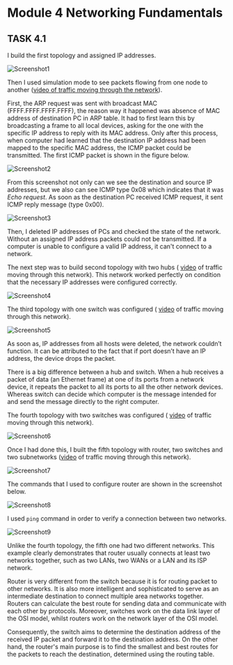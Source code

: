 # Module 4 Networking Fundamentals

## TASK 4.1

I build the first topology and assigned IP addresses.

![Screenshot1](./Images/Screenshot1.png)

Then I used simulation mode to see packets flowing from one node to another ([video of traffic moving through the network](./Video/Topology1.mp4)). 

First, the ARP request was sent with broadcast MAC (FFFF.FFFF.FFFF.FFFF), the reason way it happened was absence of MAC address of destination PC in ARP table. It had to first learn this by broadcasting a frame to all local devices, asking for the one with the specific IP address to reply with its MAC address. Only after this process, when computer had learned that the destination IP address had been mapped to the specific MAC address, the ICMP packet could be transmitted. The first ICMP packet is shown in the figure below.

![Screenshot2](./Images/Screenshot2.png)

From this screenshot not only can we see the destination and source IP addresses, but we also can see ICMP type 0x08 which indicates that it was *Echo request*. As soon as the destination PC received ICMP request, it sent ICMP reply message (type 0x00).

![Screenshot3](./Images/Screenshot3.png)

Then, I deleted IP addresses of PCs and checked the state of the network. Without an assigned IP address packets could not be transmitted. If a computer is unable to configure a valid IP address, it can't connect to a network.

The next step was to build second topology with two hubs ( [video](./Video/Topology2.mp4) of traffic moving through this network). This network worked perfectly on condition that the necessary IP addresses were configured correctly. 

![Screenshot4](./Images/Screenshot4.png)

The third topology with one switch was configured ( [video](./Video/Topology3.mp4) of traffic moving through this network).

![Screenshot5](./Images/Screenshot5.png)

As soon as, IP addresses from all hosts were deleted, the network couldn’t function. It can be attributed to the fact that if port doesn’t have an IP address, the device drops the packet. 

There is a big difference between a hub and switch. When a hub receives a packet of data (an Ethernet frame) at one of its ports from a network device, it repeats the packet to all its ports to all the other network devices. Whereas switch can decide which computer is the message intended for and send the message directly to the right computer.

The fourth topology with two switches was configured ( [video](./Video/Topology4.mp4) of traffic moving through this network).

![Screenshot6](./Images/Screenshot6.png)

Once I had done this, I built the fifth topology with router, two switches and two subnetworks ([video](./Video/Topology5.mp4) of traffic moving through this network).

![Screenshot7](./Images/Screenshot7.png)

The commands that I used to configure router are shown in the screenshot below.

![Screenshot8](./Images/Screenshot8.png)

I used `ping` command in order to verify a connection between two networks.

![Screenshot9](./Images/Screenshot9.png)

Unlike the fourth topology, the fifth one had two different networks. This example clearly demonstrates that router usually connects at least two networks together, such as two LANs, two WANs or a LAN and its ISP network.

Router is very different from the switch because it is for routing packet to other networks. It is also more intelligent and sophisticated to serve as an intermediate destination to connect multiple area networks together. Routers can calculate the best route for sending data and communicate with each other by protocols. Moreover, switches work on the data link layer of the OSI model, whilst routers work on the network layer of the OSI model.

Consequently, the switch aims to determine the destination address of the received IP packet and forward it to the destination address. On the other hand, the router's main purpose is to find the smallest and best routes for the packets to reach the destination, determined using the routing table.










